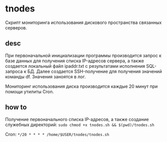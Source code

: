 # tnodes
Скрипт мониторинга использования дискового пространства связанных серверов.

## desc
При первоначальной инициализации программы производится запрос к базе данных для получения списка IP-адресов сервера, а также создается локальный файл ipaddr.txt с результатами исполнения SQL-запроса к БД.
Далее создается SSH-получение для получения значений команды df. Значения заноятся в лог.

Мониторинг использования диска производится каждые 20 минут при помощи утилиты Cron.

## how to
Получение первоначального списка IP-адресов, а также создание служебных директорий: ```sudo chmod +x tnodes.sh && $(pwd)/tnodes.sh```

Cron: ```*/20 * * * * /home/$USER/tnodes/tnodes.sh```

